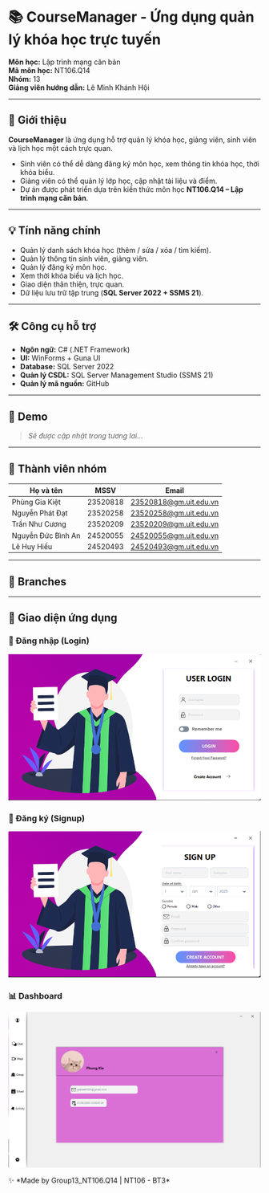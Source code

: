 # 📚 CourseManager - Ứng dụng quản lý khóa học trực tuyến  
  


**Môn học:** Lập trình mạng căn bản <br>
**Mã môn học:** NT106.Q14 <br>
**Nhóm:** 13 <br>
**Giảng viên hướng dẫn:** Lê Minh Khánh Hội

---

## 📝 Giới thiệu
**CourseManager** là ứng dụng hỗ trợ quản lý khóa học, giảng viên, sinh viên và lịch học một cách trực quan.  

- Sinh viên có thể dễ dàng đăng ký môn học, xem thông tin khóa học, thời khóa biểu.  
- Giảng viên có thể quản lý lớp học, cập nhật tài liệu và điểm.  
- Dự án được phát triển dựa trên kiến thức môn học **NT106.Q14 – Lập trình mạng căn bản**.  

---

## 💡 Tính năng chính
- Quản lý danh sách khóa học (thêm / sửa / xóa / tìm kiếm).  
- Quản lý thông tin sinh viên, giảng viên.  
- Quản lý đăng ký môn học.  
- Xem thời khóa biểu và lịch học.  
- Giao diện thân thiện, trực quan.  
- Dữ liệu lưu trữ tập trung (**SQL Server 2022 + SSMS 21**).  

---

## 🛠️ Công cụ hỗ trợ
- **Ngôn ngữ:** C# (.NET Framework)  
- **UI:** WinForms + Guna UI  
- **Database:** SQL Server 2022  
- **Quản lý CSDL:** SQL Server Management Studio (SSMS 21)  
- **Quản lý mã nguồn:** GitHub  

---

## 📸 Demo
> *Sẽ được cập nhật trong tương lai...*  

---

## 👥 Thành viên nhóm
| Họ và tên             | MSSV     | Email                  |
|------------------------|----------|------------------------|
| Phùng Gia Kiệt         | 23520818 | 23520818@gm.uit.edu.vn |
| Nguyễn Phát Đạt        | 23520258 | 23520258@gm.uit.edu.vn |
| Trần Như Cương         | 23520209 | 23520209@gm.uit.edu.vn |
| Nguyễn Đức Bình An     | 24520055 | 24520055@gm.uit.edu.vn |
| Lê Huy Hiếu            | 24520493 | 24520493@gm.uit.edu.vn |

---

## 🔀 Branches 
---
## 📸 Giao diện ứng dụng

### 🔑 Đăng nhập (Login)
<p align="center">
  <img src="NT106_BT2/Resources/Login.png" alt="Login UI" width="600px"/>
</p>

### 📝 Đăng ký (Signup)
<p align="center">
  <img src="NT106_BT2/Resources/Signup.png" alt="Signup UI" width="600px"/>
</p>

### 📊 Dashboard
<p align="center">
  <img src="NT106_BT2/Resources/Dashboard.png" alt="Dashboard UI" width="600px"/>
</p>
✨ *Made by Group13_NT106.Q14 | NT106 - BT3*
